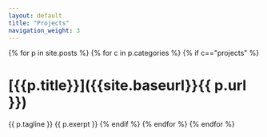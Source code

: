 ```yaml
---
layout: default
title: "Projects"
navigation_weight: 3
---
```


{% for p in site.posts %}
 {% for c in p.categories %}
  {% if c=="projects" %}
# [{{p.title}}]({{site.baseurl}}{{ p.url }})
{{ p.tagline }}
{{ p.exerpt }}
  {% endif %}
 {% endfor %}
{% endfor %}
